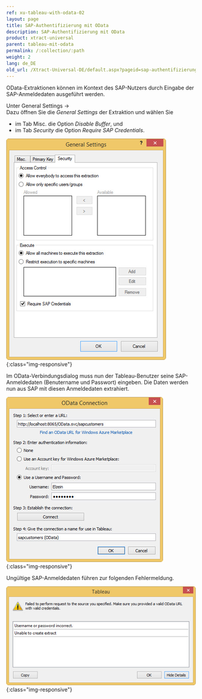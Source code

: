 ```yaml
---
ref: xu-tableau-with-odata-02
layout: page
title: SAP-Authentifizierung mit OData
description: SAP-Authentifizierung mit OData
product: xtract-universal
parent: tableau-mit-odata
permalink: /:collection/:path
weight: 2
lang: de_DE
old_url: /Xtract-Universal-DE/default.aspx?pageid=sap-authentifizierung-mit-odata
---
```


OData-Extraktionen können im Kontext des SAP-Nutzers durch Eingabe der SAP-Anmeldedaten ausgeführt werden. 

Unter General Settings -> <br>
Dazu öffnen Sie die *General Settings* der Extraktion und wählen Sie 
- im Tab Misc. die Option *Disable Buffer*, und
- im Tab *Security* die Option *Require SAP Credentials*. 

![Require-SAP-Credentials](/img/content/Require-SAP-Credentials.png){:class="img-responsive"}

Im OData-Verbindungsdialog muss nun der Tableau-Benutzer seine SAP-Anmeldedaten (Benutername und Passwort) eingeben. Die Daten werden nun aus SAP mit diesen Anmeldedaten extrahiert. 

![Tableau-Odata-Credentials](/img/content/Tableau-Odata-Credentials.png){:class="img-responsive"}

Ungültige SAP-Anmeldedaten führen zur folgenden Fehlermeldung. 

![Tableau-SAP-Credentials-Error](/img/content/Tableau-SAP-Credentials-Error.png){:class="img-responsive"}

